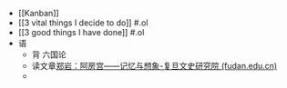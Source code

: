 - [[Kanban]]
- [[3 vital things I decide to do]] #.ol
- [[3 good things I have done]] #.ol
- 语
	- 背 六国论
	- 读文章[郑岩：阿房宫——记忆与想象-复旦文史研究院 (fudan.edu.cn)](https://iahs.fudan.edu.cn/info/1163/3255.htm)
	-